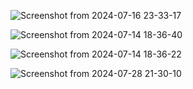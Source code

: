 ![Screenshot from 2024-07-16 23-33-17](https://github.com/user-attachments/assets/811a018b-df53-4b60-9d82-cdd785e3d68c)

![Screenshot from 2024-07-14 18-36-40](https://github.com/user-attachments/assets/9943ddc6-7b3c-4e08-8370-8820db322151)

![Screenshot from 2024-07-14 18-36-22](https://github.com/user-attachments/assets/1005040e-26f3-4a7d-8a37-a7807db5671c)

![Screenshot from 2024-07-28 21-30-10](https://github.com/user-attachments/assets/5f22f9dc-428f-433a-9027-1d0da4ffea25)
